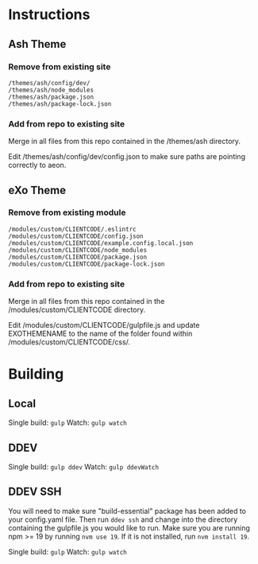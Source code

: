 # Instructions

## Ash Theme

### Remove from existing site

```
/themes/ash/config/dev/
/themes/ash/node_modules
/themes/ash/package.json
/themes/ash/package-lock.json
```

### Add from repo to existing site

Merge in all files from this repo contained in the /themes/ash directory.

Edit /themes/ash/config/dev/config.json to make sure paths are pointing
correctly to aeon.

## eXo Theme

### Remove from existing module

```
/modules/custom/CLIENTCODE/.eslintrc
/modules/custom/CLIENTCODE/config.json
/modules/custom/CLIENTCODE/example.config.local.json
/modules/custom/CLIENTCODE/node_modules
/modules/custom/CLIENTCODE/package.json
/modules/custom/CLIENTCODE/package-lock.json
```

### Add from repo to existing site

Merge in all files from this repo contained in the /modules/custom/CLIENTCODE
directory.

Edit /modules/custom/CLIENTCODE/gulpfile.js and update EXOTHEMENAME to the
name of the folder found within /modules/custom/CLIENTCODE/css/.

# Building

## Local

Single build: `gulp`
Watch: `gulp watch`

## DDEV

Single build: `gulp ddev`
Watch: `gulp ddevWatch`

## DDEV SSH

You will need to make sure "build-essential" package has been added to your
config.yaml file. Then run `ddev ssh` and change into the directory containing
the gulpfile.js you would like to run. Make sure you are running npm >= 19 by
running `nvm use 19`. If it is not installed, run `nvm install 19`.

Single build: `gulp`
Watch: `gulp watch`
